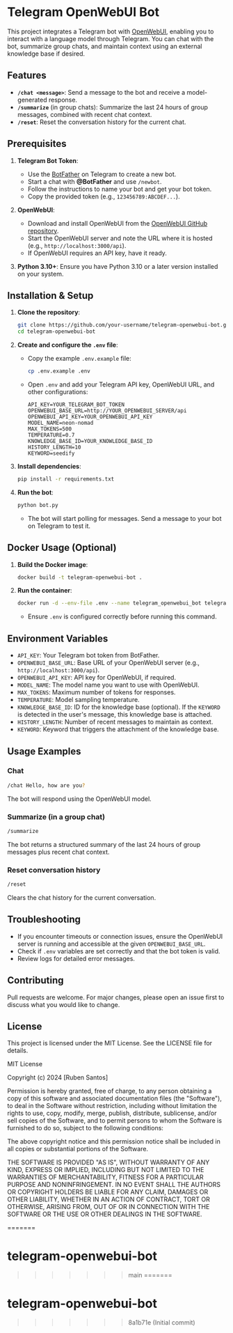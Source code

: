 # Telegram OpenWebUI Bot

This project integrates a Telegram bot with [OpenWebUI](https://github.com/OpenWebUI/open-webui), enabling you to interact with a language model through Telegram. You can chat with the bot, summarize group chats, and maintain context using an external knowledge base if desired.

## Features

- **`/chat <message>`**: Send a message to the bot and receive a model-generated response.
- **`/summarize`** (in group chats): Summarize the last 24 hours of group messages, combined with recent chat context.
- **`/reset`**: Reset the conversation history for the current chat.

## Prerequisites

1. **Telegram Bot Token**:
   - Use the [BotFather](https://core.telegram.org/bots#6-botfather) on Telegram to create a new bot.
   - Start a chat with **@BotFather** and use `/newbot`.
   - Follow the instructions to name your bot and get your bot token.
   - Copy the provided token (e.g., `123456789:ABCDEF...`).

2. **OpenWebUI**:
   - Download and install OpenWebUI from the [OpenWebUI GitHub repository](https://github.com/OpenWebUI/open-webui).
   - Start the OpenWebUI server and note the URL where it is hosted (e.g., `http://localhost:3000/api`).
   - If OpenWebUI requires an API key, have it ready.

3. **Python 3.10+**:
   Ensure you have Python 3.10 or a later version installed on your system.

## Installation & Setup

1. **Clone the repository**:
   ```bash
   git clone https://github.com/your-username/telegram-openwebui-bot.git
   cd telegram-openwebui-bot
   ```

2. **Create and configure the `.env` file**:
   - Copy the example `.env.example` file:
     ```bash
     cp .env.example .env
     ```
   - Open `.env` and add your Telegram API key, OpenWebUI URL, and other configurations:
     ```
     API_KEY=YOUR_TELEGRAM_BOT_TOKEN
     OPENWEBUI_BASE_URL=http://YOUR_OPENWEBUI_SERVER/api
     OPENWEBUI_API_KEY=YOUR_OPENWEBUI_API_KEY
     MODEL_NAME=neon-nomad
     MAX_TOKENS=500
     TEMPERATURE=0.7
     KNOWLEDGE_BASE_ID=YOUR_KNOWLEDGE_BASE_ID
     HISTORY_LENGTH=10
     KEYWORD=seedify
     ```

3. **Install dependencies**:
   ```bash
   pip install -r requirements.txt
   ```

4. **Run the bot**:
   ```bash
   python bot.py
   ```
   - The bot will start polling for messages. Send a message to your bot on Telegram to test it.

## Docker Usage (Optional)

1. **Build the Docker image**:
   ```bash
   docker build -t telegram-openwebui-bot .
   ```

2. **Run the container**:
   ```bash
   docker run -d --env-file .env --name telegram_openwebui_bot telegram-openwebui-bot
   ```
   - Ensure `.env` is configured correctly before running this command.

## Environment Variables

- `API_KEY`: Your Telegram bot token from BotFather.
- `OPENWEBUI_BASE_URL`: Base URL of your OpenWebUI server (e.g., `http://localhost:3000/api`).
- `OPENWEBUI_API_KEY`: API key for OpenWebUI, if required.
- `MODEL_NAME`: The model name you want to use with OpenWebUI.
- `MAX_TOKENS`: Maximum number of tokens for responses.
- `TEMPERATURE`: Model sampling temperature.
- `KNOWLEDGE_BASE_ID`: ID for the knowledge base (optional). If the `KEYWORD` is detected in the user's message, this knowledge base is attached.
- `HISTORY_LENGTH`: Number of recent messages to maintain as context.
- `KEYWORD`: Keyword that triggers the attachment of the knowledge base.

## Usage Examples

### Chat
```bash
/chat Hello, how are you?
```
The bot will respond using the OpenWebUI model.

### Summarize (in a group chat)
```bash
/summarize
```
The bot returns a structured summary of the last 24 hours of group messages plus recent chat context.

### Reset conversation history
```bash
/reset
```
Clears the chat history for the current conversation.

## Troubleshooting

- If you encounter timeouts or connection issues, ensure the OpenWebUI server is running and accessible at the given `OPENWEBUI_BASE_URL`.
- Check if `.env` variables are set correctly and that the bot token is valid.
- Review logs for detailed error messages.

## Contributing

Pull requests are welcome. For major changes, please open an issue first to discuss what you would like to change.

## License

This project is licensed under the MIT License. See the LICENSE file for details.

MIT License

Copyright (c) 2024 [Ruben Santos]

Permission is hereby granted, free of charge, to any person obtaining a copy
of this software and associated documentation files (the "Software"), to deal
in the Software without restriction, including without limitation the rights
to use, copy, modify, merge, publish, distribute, sublicense, and/or sell
copies of the Software, and to permit persons to whom the Software is
furnished to do so, subject to the following conditions:

The above copyright notice and this permission notice shall be included in all
copies or substantial portions of the Software.

THE SOFTWARE IS PROVIDED "AS IS", WITHOUT WARRANTY OF ANY KIND, EXPRESS OR
IMPLIED, INCLUDING BUT NOT LIMITED TO THE WARRANTIES OF MERCHANTABILITY,
FITNESS FOR A PARTICULAR PURPOSE AND NONINFRINGEMENT. IN NO EVENT SHALL THE
AUTHORS OR COPYRIGHT HOLDERS BE LIABLE FOR ANY CLAIM, DAMAGES OR OTHER
LIABILITY, WHETHER IN AN ACTION OF CONTRACT, TORT OR OTHERWISE, ARISING FROM,
OUT OF OR IN CONNECTION WITH THE SOFTWARE OR THE USE OR OTHER DEALINGS IN THE
SOFTWARE.

=======
# telegram-openwebui-bot
>>>>>>> main
=======
# telegram-openwebui-bot
>>>>>>> 8a1b71e (Initial commit)
